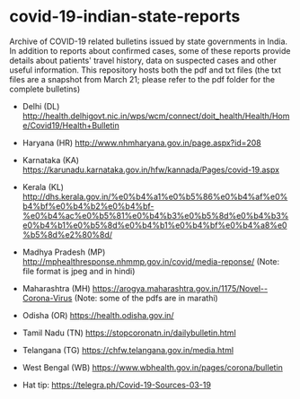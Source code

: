 # covid-19-indian-state-reports
Archive of COVID-19 related bulletins issued by state governments in India. In addition to reports about confirmed cases, some of these reports provide details about patients' travel history, data on suspected cases and other useful information. This repository hosts both the pdf and txt files (the txt files are a snapshot from March 21; please refer to the pdf folder for the complete bulletins)  

- Delhi (DL)
http://health.delhigovt.nic.in/wps/wcm/connect/doit_health/Health/Home/Covid19/Health+Bulletin

- Haryana (HR)
http://www.nhmharyana.gov.in/page.aspx?id=208

- Karnataka (KA)
https://karunadu.karnataka.gov.in/hfw/kannada/Pages/covid-19.aspx

- Kerala (KL)
http://dhs.kerala.gov.in/%e0%b4%a1%e0%b5%86%e0%b4%af%e0%b4%bf%e0%b4%b2%e0%b4%bf-%e0%b4%ac%e0%b5%81%e0%b4%b3%e0%b5%8d%e0%b4%b3%e0%b4%b1%e0%b5%8d%e0%b4%b1%e0%b4%bf%e0%b4%a8%e0%b5%8d%e2%80%8d/

- Madhya Pradesh (MP)
http://mphealthresponse.nhmmp.gov.in/covid/media-reponse/ (Note: file format is jpeg and in hindi)

- Maharashtra (MH)
https://arogya.maharashtra.gov.in/1175/Novel--Corona-Virus (Note: some of the pdfs are in marathi)

- Odisha (OR)
https://health.odisha.gov.in/

- Tamil Nadu (TN)
https://stopcoronatn.in/dailybulletin.html

- Telangana (TG)
https://chfw.telangana.gov.in/media.html

- West Bengal (WB)
https://www.wbhealth.gov.in/pages/corona/bulletin

- Hat tip: https://telegra.ph/Covid-19-Sources-03-19
